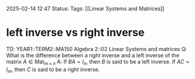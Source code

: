 2025-02-14 12:47
Status: 
Tags: [[Linear Systems and Matrices]]
# left inverse vs right inverse

TD: YEAR1::TERM2::MA150 Algebra 2::02 Linear Systems and matrices 
Q: What is the difference between a right inverse and a left inverse of the matrix $A \in \operatorname{Mat}_{m \times n}$
A: If $BA = I_n$, then $B$ is said to be a left inverse.
If $AC = I_m$, then $C$ is said to be a right inverse.
<!--ID: 1739537626315-->
